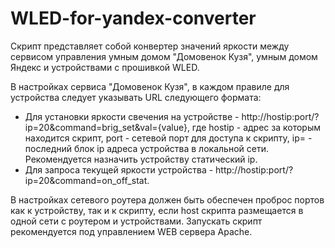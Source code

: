 # WLED-for-yandex-converter

Скрипт представляет собой конвертер значений яркости между сервисом управления умным домом "Домовенок Кузя", умным домом Яндекс и устройствами с прошивкой WLED.

В настройках сервиса "Домовенок Кузя", в каждом правиле для устройства следует указывать URL следующего формата: 
+ Для установки яркости свечения на устройстве - http://hostip:port/?ip=20&command=brig_set&val={value}, где hostip - адрес за которым находится скрипт, 
port - сетевой порт для доступа к скрипту, ip= - последний блок ip адреса устройства в локальной сети. Рекомендуется назначить устройству статический ip.
+ Для запроса текущей яркости устройства - http://hostip:port/?ip=20&command=on_off_stat.

В настройках сетевого роутера должен быть обеспечен проброс портов как к устройству, так и к скрипту, если host скрипта размещается в одной сети с роутером и устройствами. 
Запускать скрипт рекомендуется под управлением WEB сервера Apache.
